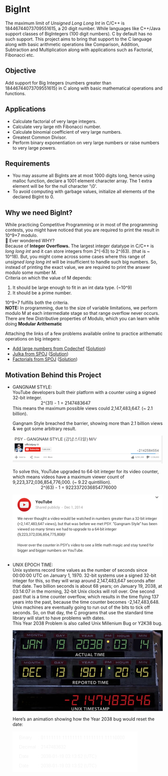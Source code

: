 # BigInt
The maximum limit of _Unsigned Long Long Int_ in C/C++ is 18446744073709551615, a 20 digit number. While languages like C++/Java support classes of BigIntegers (100 digit numbers). C by default has no such support. This project aims to bring that support to the C language along with basic arithmetic operations like Comparison, Addition, Subtraction and Multiplication along with applications such as Factorial, Fibonacci etc.

## Objective
Add support for Big Integers (numbers greater than 18446744073709551615) in C along with basic mathematical operations and functions.

## Applications
- Calculate factorial of very large integers.
- Calculate very large nth Fibonacci number.
- Calculate binomial coefficient of very large numbers.
- Greatest Common Divisor.
- Perform binary exponentiation on very large numbers or raise numbers to very large powers.

## Requirements
- You may assume all BigInts are at most 1000 digits long, hence using malloc function, declare a 1001 element character array. The 1 extra element will be for the null character '\0'.
- To avoid computing with garbage values, initialize all elements of the declared BigInt to 0.

## Why we need BigInt?
While practicing Competitive Programming or in most of the programming contests, you might have noticed that you are required to print the result in 10^9+7 modulo. </br>
:thinking: Ever wondered WHY?  </br>
Because of **Integer Overflows.**  The largest integer datatype in C/C++ is _long long int_ and it can store integers from 2^(-63) to 2^(63). (that is ~ 10^18). But, you might come across some cases where this range of _unsigned long long int_ will be insufficient to handle such big numbers. So, instead of printing the exact value, we are required to print the answer modulo some number M. <br>
Criteria on which the value of M depends: </br>
1. It should be large enough to fit in an int data type. (~10^9) </br>
2. It should be a prime number. </br>

10^9+7 fulfills both the criteria. </br>
**NOTE:** In programming, due to the size of variable limitations, we perform modulo M at each intermediate stage so that range overflow never occurs. </br>
There are few Distributive properties of Modulo, which you can learn while doing **Modular Arithematic** </br>

Attaching the links of a few problems available online to practice arithematic operations on big integers: </br>
- [Add large numbers from Codechef](https://www.codechef.com/UAPRAC/problems/ADDXL/) ([Solution]())</br>
- [Julka from SPOJ](https://www.spoj.com/problems/JULKA/) ([Solution]())</br>
- [Factorials from SPOJ](https://www.spoj.com/problems/FCTRL2/) ([Solution]())

## Motivation Behind this Project
- GANGNAM STYLE: </br>
    YouTube developers built their platform with a counter using a signed 32-bit integer. </br>
    &emsp; &emsp; &emsp; &emsp; &emsp; 2^(31) - 1 = 2147483647 </br>
    This means the maximum possible views could 2,147,483,647. (~ 2.1 billion). </br>

    Gangnam Style breached the barrier, showing more than 2.1 billion views & we got some arbitrary result. 
    
    ![Image](assets/Gangnam.NegCount.png)
    
    To solve this, YouTube upgraded to 64-bit integer for its video counter, which means videos have a maximum viewer count of 9,223,372,036,854,776,000. (~ 9.22 quintillion). </br>
    &emsp; &emsp; &emsp; &emsp; &emsp; 2^(63) - 1 = 9223372036854776000

    ![Image](assets/psy.png)
    
- UNIX EPOCH TIME: <br>
    Unix systems record time values as the number of seconds since 00:00:00 UTC on January 1, 1970. 32-bit systems use a signed 32-bit integer for this, so they will wrap around 2,147,483,647 seconds after that date. Two billion seconds is about 68 years; on January 19, 2038, at 03:14:07 in the morning, 32-bit Unix clocks will roll over. One second past that is a time counter overflow, which results in the time flying 137 years into the past, because the time counter becomes -2,147,483,648. Unix machines are eventually going to run out of the bits to tick off seconds. So, on that day, the C programs that use the standard time library will start to have problems with dates.</br> 
    This Year 2038 Problem is also called Unix Millenium Bug or Y2K38 bug.

    ![Image](assets/1520134296131.jpg)

    Here’s an animation showing how the Year 2038 bug would reset the date:

    ![Image](assets/Year_2038_problem.gif)